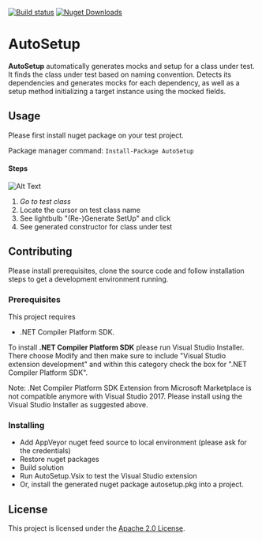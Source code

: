 [![Build status](https://ci.appveyor.com/api/projects/status/51wn45ti1i8k4obv/branch/master?svg=true)](https://ci.appveyor.com/project/TubaKaya/autosetup/branch/master)
[![Nuget Downloads](https://img.shields.io/nuget/dt/autosetup.svg)](https://www.nuget.org/packages/AutoSetup/)

# AutoSetup

**AutoSetup** automatically generates mocks and setup for a class under test. It finds the class under test based on naming convention. Detects its dependencies and generates mocks for each dependency, as well as a setup method initializing a target instance using the mocked fields.

## Usage

Please first install nuget package on your test project. 

Package manager command:
`Install-Package AutoSetup`

#### Steps

![Alt Text](https://im.ezgif.com/tmp/ezgif-1-bace72b027d2.gif)
1. *Go to test class*
2.  Locate the cursor on test class name
3. See lightbulb "(Re-)Generate SetUp" and click
4. See generated constructor for class under test

## Contributing

Please install prerequisites, clone the source code and follow installation steps to get a development environment running.

### Prerequisites

This project requires 
* .NET Compiler Platform SDK. 

To install **.NET Compiler Platform SDK** please run Visual Studio Installer. There choose Modify and then make sure to include "Visual Studio extension development" and within this category check the box for ".NET Compiler Platform SDK".

Note: .Net Compiler Platform SDK Extension from Microsoft Marketplace is not compatible anymore with Visual Studio 2017. Please install using the Visual Studio Installer as suggested above.

### Installing

* Add AppVeyor nuget feed source to local environment (please ask for the credentials)
* Restore nuget packages
* Build solution
* Run AutoSetup.Vsix to test the Visual Studio extension
* Or, install the generated nuget package autosetup.pkg into a project.

## License

This project is licensed under the [Apache 2.0 License](LICENSE.txt).

<!--
## Acknowledgments

* Hat tip to anyone whose code was used
* Inspiration
* etc
-->

